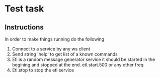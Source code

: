 # Test task

## Instructions

In order to make things running do the following

1. Connect to a service by any ws client
2. Send string 'help' to get list of a known commands
3. Etl is a random message generator service it should be started in the begining and stopped at the end. etl.start.500 or any other freq
4. Etl.stop to stop the etl service
